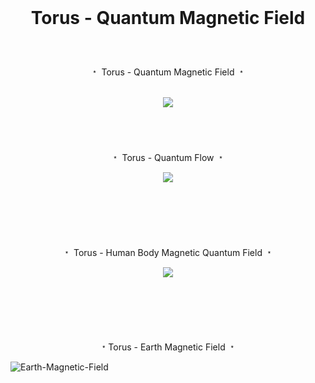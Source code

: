 <br>

# <p align="center">  Torus - Quantum Magnetic Field<br>
<br>

<p align="center"> ﹡ Torus - Quantum Magnetic Field ﹡<br>
<br>

<p align="center">
<img src="https://user-images.githubusercontent.com/113218619/234465247-f663de8d-04ec-4310-96ec-653ba01e7614.gif" />
<br>

#
<br>

<p align="center"> ﹡ Torus - Quantum Flow ﹡ 

<p align="center">
<img src="https://user-images.githubusercontent.com/113218619/235283776-ff56fa61-2a9c-47e0-bbcf-0e1941e3e9fc.gif"/>
<p/>
<br>

#
<br>

<p align="center"> ﹡ Torus - Human Body Magnetic Quantum Field ﹡ <p/>

<p align="center">
<img src="https://user-images.githubusercontent.com/113218619/235284218-6fa76a2f-d675-4a23-8f9e-5ef729e629ef.jpeg"/>
<p/>

<br>

#
<br>

<p align="center"> ﹡Torus - Earth Magnetic Field ﹡

![Earth-Magnetic-Field](https://github.com/Quantum-Software-Development/README/assets/113218619/e78a928d-1756-4c96-bd38-da05b89743bf)



